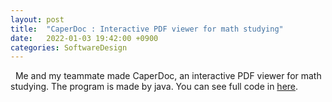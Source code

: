 ```yaml
---
layout: post
title:  "CaperDoc : Interactive PDF viewer for math studying"
date:   2022-01-03 19:42:00 +0900
categories: SoftwareDesign
---
```


&nbsp;&nbsp;Me and my teammate made CaperDoc, an interactive PDF viewer for math studying. The program is made by java. You can see full code in [here][CaperDocGithub]. 

[CaperDocGithub]: https://github.com/buaaaaang/20220103-CaperDoc

